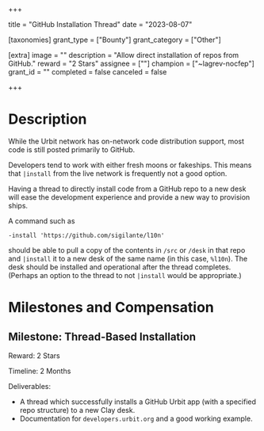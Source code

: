 +++

title = "GitHub Installation Thread"
date = "2023-08-07"

[taxonomies]
grant_type = ["Bounty"]
grant_category = ["Other"]

[extra]
image = ""
description = "Allow direct installation of repos from GitHub."
reward = "2 Stars"
assignee = [""]
champion = ["~lagrev-nocfep"]
grant_id = ""
completed = false
canceled = false

+++

# Description

While the Urbit network has on-network code distribution support, most code is still posted primarily to GitHub.

Developers tend to work with either fresh moons or fakeships.  This means that `|install` from the live network is frequently not a good option.

Having a thread to directly install code from a GitHub repo to a new desk will ease the development experience and provide a new way to provision ships.

A command such as

```
-install 'https://github.com/sigilante/l10n'
```

should be able to pull a copy of the contents in `/src` or `/desk` in that repo and `|install` it to a new desk of the same name (in this case, `%l10n`).  The desk should be installed and operational after the thread completes.  (Perhaps an option to the thread to not `|install` would be appropriate.)

# Milestones and Compensation

## Milestone: Thread-Based Installation

Reward: 2 Stars

Timeline: 2 Months

Deliverables: 
 - A thread which successfully installs a GitHub Urbit app (with a specified repo structure) to a new Clay desk.
 - Documentation for `developers.urbit.org` and a good working example.

